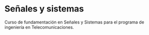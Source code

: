 # Señales y sistemas
Curso de fundamentación en Señales y Sistemas para el programa de ingeniería en Telecomunicaciones.
